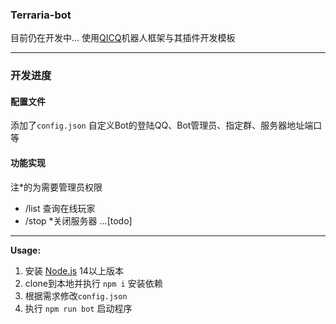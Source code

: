 ### Terraria-bot 
目前仍在开发中...
使用[QICQ](https://github.com/takayama-lily/oicq)机器人框架与其插件开发模板

----
### 开发进度

#### 配置文件
添加了`config.json`
自定义Bot的登陆QQ、Bot管理员、指定群、服务器地址端口等

#### 功能实现
注*的为需要管理员权限
*  /list 查询在线玩家
* /stop *关闭服务器
...[todo] 


----

**Usage:**

1. 安装 [Node.js](https://nodejs.org/) 14以上版本  
2. clone到本地并执行 `npm i` 安装依赖
3. 根据需求修改`config.json`
4. 执行 `npm run bot` 启动程序

